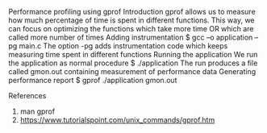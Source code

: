 Performance profiling using gprof
Introduction
gprof allows us to measure how much percentage of time is spent in different functions. This
way, we can focus on optimizing the functions which take more time OR which are called more
number of times
Adding instrumentation
$ gcc –o application –pg main.c
The option -pg adds instrumentation code which keeps measuring time spent in different
functions
Running the application
We run the application as normal procedure
$ ./application
The run produces a file called gmon.out containing measurement of performance data
Generating performance report
$ gprof ./application gmon.out

References
1) man gprof
2) https://www.tutorialspoint.com/unix_commands/gprof.htm